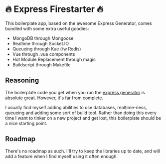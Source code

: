 # 🔥 Express Firestarter 🔥

This boilerplate app, based on the awesome Express Generator, comes bundled with some extra useful goodies:

- MongoDB through Mongoose
- Realtime through Socket.IO
- Queueing through Kue (/w Redis)
- Vue through .vue components
- Hot Module Replacement through magic
- Buildscript through Makefile

## Reasoning

The boilerplate code you get when you run the [express generator](https://expressjs.com/en/starter/generator.html) is absolute great. However, it's far from complete.

I usually find myself adding abilities to use databases, realtime-ness, queueing and adding some sort of build tool. Rather than doing this every time I want to tinker on a new project and get lost, this boilerplate should be a nice starting point.

## Roadmap

There's no roadmap as such. I'll try to keep the libraries up to date, and will add a feature when I find myself using it often enough.